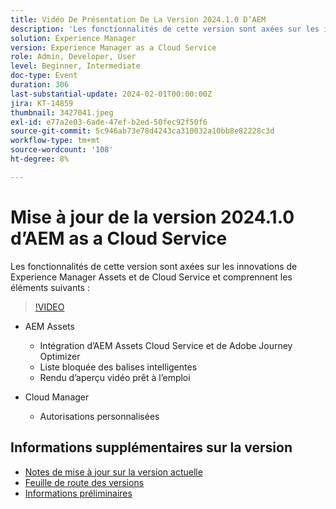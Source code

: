 ```yaml
---
title: Vidéo De Présentation De La Version 2024.1.0 D’AEM
description: 'Les fonctionnalités de cette version sont axées sur les innovations Experience Manager Assets et Cloud Service et comprennent les éléments suivants : AEM Assets - Intégration d’AEM Assets Cloud Service et de Adobe Journey Optimizer, Liste bloquée de balises intelligentes, rendu d’aperçu vidéo prêt à l’emploi, Cloud Manager - Autorisations personnalisées'
solution: Experience Manager
version: Experience Manager as a Cloud Service
role: Admin, Developer, User
level: Beginner, Intermediate
doc-type: Event
duration: 306
last-substantial-update: 2024-02-01T00:00:00Z
jira: KT-14859
thumbnail: 3427041.jpeg
exl-id: e77a2e03-6ade-47ef-b2ed-50fec92f50f6
source-git-commit: 5c946ab73e78d4243ca310032a10bb8e82228c3d
workflow-type: tm+mt
source-wordcount: '108'
ht-degree: 8%

---
```


# Mise à jour de la version 2024.1.0 d’AEM as a Cloud Service

Les fonctionnalités de cette version sont axées sur les innovations de Experience Manager Assets et de Cloud Service et comprennent les éléments suivants :

>[!VIDEO](https://video.tv.adobe.com/v/3427041/?learn=on)

* AEM Assets
   * Intégration d’AEM Assets Cloud Service et de Adobe Journey Optimizer
   * Liste bloquée des balises intelligentes
   * Rendu d’aperçu vidéo prêt à l’emploi

* Cloud Manager
   * Autorisations personnalisées

<!--
Have questions about the release?  Discuss the release in [Experience League Communities](https://adobe.ly/3RPNYZF) -->

## Informations supplémentaires sur la version

* [Notes de mise à jour sur la version actuelle](https://experienceleague.adobe.com/docs/experience-manager-cloud-service/content/release-notes/home.html?lang=fr)
* [Feuille de route des versions](https://experienceleague.adobe.com/docs/experience-manager-release-information/aem-release-updates/update-releases-roadmap.html?lang=fr)
* [Informations préliminaires](https://experienceleague.adobe.com/docs/experience-manager-cloud-service/content/release-notes/prerelease.html)
